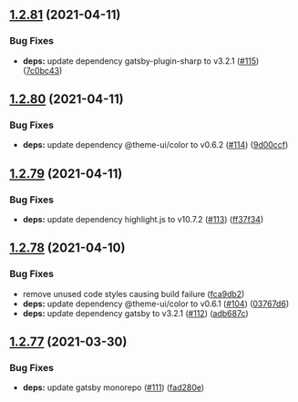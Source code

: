 ## [1.2.81](https://github.com/dds/bosabosa.org/compare/v1.2.80...v1.2.81) (2021-04-11)


### Bug Fixes

* **deps:** update dependency gatsby-plugin-sharp to v3.2.1 ([#115](https://github.com/dds/bosabosa.org/issues/115)) ([7c0bc43](https://github.com/dds/bosabosa.org/commit/7c0bc439ec4902820d05e989cb16875820476249))



## [1.2.80](https://github.com/dds/bosabosa.org/compare/v1.2.79...v1.2.80) (2021-04-11)


### Bug Fixes

* **deps:** update dependency @theme-ui/color to v0.6.2 ([#114](https://github.com/dds/bosabosa.org/issues/114)) ([9d00ccf](https://github.com/dds/bosabosa.org/commit/9d00ccf6c49b79787cd9c0ff1f6fd5a902b81f0d))



## [1.2.79](https://github.com/dds/bosabosa.org/compare/v1.2.78...v1.2.79) (2021-04-11)


### Bug Fixes

* **deps:** update dependency highlight.js to v10.7.2 ([#113](https://github.com/dds/bosabosa.org/issues/113)) ([ff37f34](https://github.com/dds/bosabosa.org/commit/ff37f34bd3f7172e2ce713f73208c399155fa697))



## [1.2.78](https://github.com/dds/bosabosa.org/compare/v1.2.77...v1.2.78) (2021-04-10)


### Bug Fixes

* remove unused code styles causing build failure ([fca9db2](https://github.com/dds/bosabosa.org/commit/fca9db24a71eaca5e6e9c65f8489afb380eb8143))
* **deps:** update dependency @theme-ui/color to v0.6.1 ([#104](https://github.com/dds/bosabosa.org/issues/104)) ([03767d6](https://github.com/dds/bosabosa.org/commit/03767d63e667a9dd5fa439dcca48cf990e9e3021))
* **deps:** update dependency gatsby to v3.2.1 ([#112](https://github.com/dds/bosabosa.org/issues/112)) ([adb687c](https://github.com/dds/bosabosa.org/commit/adb687cc53b760510a6b81e8cac73478f09099a7))



## [1.2.77](https://github.com/dds/bosabosa.org/compare/v1.2.76...v1.2.77) (2021-03-30)


### Bug Fixes

* **deps:** update gatsby monorepo ([#111](https://github.com/dds/bosabosa.org/issues/111)) ([fad280e](https://github.com/dds/bosabosa.org/commit/fad280e3d7e053b75130f6d953f41776c572c063))



